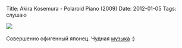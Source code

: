 Title: Akira Kosemura - Polaroid Piano (2009)
Date: 2012-01-05
Tags: слушаю

<div class="text"><img src="http://dl.dropbox.com/u/140528/site/kosemura.jpg" /><br /><br />
Совершенно офигенный японец. Чудная <a href="http://www.discogs.com/Akira-Kosemura-Polaroid-Piano/release/1922279">музыка</a> :)</div>